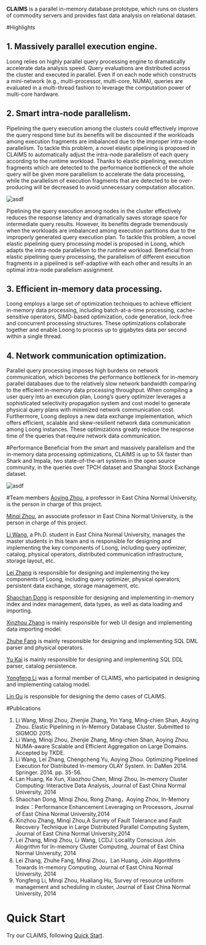 **CLAIMS** is a parallel in-memory database prototype, which runs on clusters of commodity servers and provides fast data analysis on relational dataset. 

#Highlights

## 1. **Massively parallel execution engine**.

Loong relies on highly parallel query processing engine to dramatically accelerate data analysis speed. Query evaluations are distributed across the cluster and executed in parallel. Even if on each node which constructs a mini-network (e.g., multi-processor, multi-core, NUMA), queries are evaluated in a multi-thread fashion to leverage the computation power of multi-core hardware. 

## 2. **Smart intra-node parallelism**. 

Pipelining the query execution among the clusters could effectively improve the query respond time but its benefits will be discounted if the workloads among execution fragments are imbalanced due to the improper intra-node parallelism. To tackle this problem, a novel elastic pipelining is proposed in CLAIMS to automatically adjust the intra-node parallelism of each query according to the runtime workload. Thanks to elastic pipelining, execution fragments which are detected to the performance bottleneck of the whole query will be given more parallelism to accelerate the data processing, while the parallelism of execution fragments that are detected to be over-producing will be decreased to avoid unnecessary computation allocation. 

![asdf](http://dase.ecnu.edu.cn/liwang/images/elastic_pipeline.jpg)

Pipelining the query execution among nodes in the cluster effectively reduces the response latency and dramatically saves storage space for intermediate query results. However, its benefits degrade tremendously when the workloads are imbalanced among execution partitions due to the improperly generated query execution plan. To tackle this problem, a novel elastic pipelining query processing model is proposed in Loong, which adapts the intra-node parallelism to the runtime workload. Beneficial from elastic pipelining query processing, the parallelism of different execution fragments in a pipelined is self-adaptive with each other and results in an optimal intra-node parallelism assignment.

## 3. **Efficient in-memory data processing**.

Loong employs a large set of optimization techniques to achieve efficient in-memory data processing, including batch-at-a-time processing, cache-sensitive operators, SIMD-based optimization, code generation, lock-free and concurrent processing structures. These optimizations collaborate together and enable Loong to process up to gigabytes data per second within a single thread.
## 4. **Network communication optimization**. 

Parallel query processing imposes high burdens on network communication, which becomes the performance bottleneck for in-memory parallel databases due to the relatively slow network bandwidth comparing to the efficient in-memory data processing throughput. When compiling a user query into an execution plan, Loong’s query optimizer leverages a sophisticated selectivity propagation system and cost model to generate physical query plans with minimized network communication cost. Furthermore, Loong deploys a new data exchange implementation, which offers efficient, scalable and skew-resilient network data communication among Loong instances. These optimizations greatly reduce the response time of the queries that require network data communication.

#Performance
Beneficial from the smart and massively parallelism and the in-memory data processing optimizations, CLAIMS is up to 5X faster than Shark and Impala, two state-of-the-art systems in the open source community, in the queries over TPCH dataset and Shanghai Stock Exchange dataset.

![asdf](http://dase.ecnu.edu.cn/liwang/images/compare.jpg)

#Team members
[Aoying Zhou](http://case.ecnu.edu.cn), a professor in East China Normal University, is the person in charge of this project.

[Minqi Zhou](https://github.com/polpo1980), an associate professor in East China Normal University, is the person in charge of this project.

[Li Wang](https://github.com/wangli1426), a Ph.D. student in East China Normal University, manages the master students in this team and is responsible for designing and implementing the key components of Loong, including query optimizer, catalog, physical operators, distributed communication infrastructure, storage layout, etc.

[Lei Zhang](https://github.com/egraldlo) is responsible for designing and implementing the key components of Loong, including query optimizer, physical operators, persistent data exchange, storage management, etc.

[Shaochan Dong](https://github.com/scdong) is responsible for designing and implementing in-memory index and index management, data types, as well as data loading and importing.

[Xinzhou Zhang]() is mainly responsible for web UI design and implementing data importing model.

[Zhuhe Fang](https://github.com/fzhedu) is mainly responsible for designing and implementing SQL DML parser and physical operators.

[Yu Kai](https://github.com/yukai2014) is mainly responsible for designing and implementing SQL DDL parser, catalog persistence.

[Yongfeng Li](https://github.com/NagamineLee) was a formal member of CLAIMS, who participated in designing and implementing catalog model.

[Lin Gu]() is responsible for designing the demo cases of CLAIMS.

#Publications
1. Li Wang, Minqi Zhou, Zhenjie Zhang, Yin Yang, Ming-chien Shan, Aoying Zhou. Elastic Pipelining in In-Memory Database Cluster. Submitted to SIGMOD 2015.
2. Li Wang, Minqi Zhou, Zhenjie Zhang, Ming-chien Shan, Aoying Zhou. NUMA-aware Scalable and Efficient Aggregation on Large Domains. Accepted by TKDE.
3. Li Wang, Lei Zhang, Chengcheng Yu, Aoying Zhou. Optimizing Pipelined Execution for Distributed In-memory OLAY System. In: DaMen 2014. Springer. 2014. pp. 35-56.
4. Lan Huang, Ke Xun, Xiaozhou Chen, Minqi Zhou, In-memory Cluster Computing: Interactive Data Analysis, Journal of East China Normal University, 2014
5. Shaochan Dong, Minqi Zhou, Rong Zhang，Aoying Zhou, In-Memory Index：Performance Enhancement Leveraging on Processors, Journal of East China Normal University,2014
6. Xinzhou Zhang, Minqi Zhou,A Survey of Fault Tolerance and Fault Recovery Technique in Large Distributed Parallel Computing System, Journal of East China Normal University,2014
7. Lei Zhang, Minqi Zhou, Li Wang, LCDJ: Locality Conscious Join Alogrithm for In-memory Cluster Computing, Journal of East China Normal University, 2014
8. Lei Zhang, Zhuhe Fang, Minqi Zhou，Lan Huang, Join Algorithms Towards In-memory Computing, Journal of East China Normal University, 2014
9. Yongfeng Li, Minqi Zhou, Hualiang Hu, Survey of resource uniform management and scheduling in cluster, Journal of East China Normal University, 2014

# Quick Start
Try our CLAIMS, following [Quick Start](https://github.com/dase/Claims/wiki/Quick-Start).
